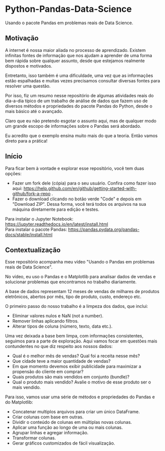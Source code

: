 # Python-Pandas-Data-Science
Usando o pacote Pandas em problemas reais de Data Science.

## Motivação
A internet é nossa maior aliada no processo de aprendizado. Existem infinitas fontes de informação que nos ajudam a aprender de uma forma bem rápida sobre qualquer assunto, desde que estejamos realmente dispostos e motivados.

Entretanto, isso também é uma dificuldade, uma vez que as informações estão espalhadas e muitas vezes precisamos consultar diversas fontes para resolver uma questão.

Por isso, fiz um resumo nesse repositório de algumas atividades reais do dia-a-dia típico de um trabalho de análise de dados que fazem uso de diversos métodos e propriedades do pacote Pandas do Python, desde o mais básico até o avançado.

Claro que eu não pretendo esgotar o assunto aqui, mas de qualquer modo um grande escopo de informações sobre o Pandas será abordado.

Eu acredito que o exemplo ensina muito mais do que a teoria. Então vamos direto para a prática!

## Início
Para ficar bem à vontade e explorar esse repositório, você tem duas opções:

* Fazer um fork dele (cópia) para o seu usuário. Confira como fazer isso aqui: https://help.github.com/en/github/getting-started-with-github/fork-a-repo .
* Fazer o download clicando no botão verde "Code" e depois em "Download ZIP". Dessa forma, você terá todos os arquivos na sua máquina diretamente para edição e testes.

Para instalar o Jupyter Notebook: https://jupyter.readthedocs.io/en/latest/install.html<br />
Para instalar o pacote Pandas: https://pandas.pydata.org/pandas-docs/stable/install.html

## Contextualização
Esse repositório acompanha meu vídeo "Usando o Pandas em problemas reais de Data Science".

No vídeo, eu uso o Pandas e o Matplotlib para analisar dados de vendas e solucionar problemas que encontramos no trabalho diariamente.

A base de dados representam 12 meses de vendas de milhares de produtos eletrônicos, abertos por mês, tipo de produto, custo, endereço etc.

O primeiro passo do nosso trabalho é a limpeza dos dados, que inclui:
* Eliminar valores nulos e NaN (not a number).
* Remover linhas aplicando filtros.
* Alterar tipos de coluna (número, texto, data etc.).

Uma vez deixada a base bem limpa, com informações consistentes, seguimos para a parte de exploração. Aqui vamos focar em questões mais contundentes no que diz respeito aos nossos dados:
* Qual é o melhor mês de vendas? Qual foi a receita nesse mês?
* Que cidade teve a maior quantidade de vendas?
* Em que momento devemos exibir publicidade para maximizar a propensão do cliente em comprar?
* Quais produtos são mais vendidos em conjunto (bundle)?
* Qual o produto mais vendido? Avalie o motivo de esse produto ser o mais vendido.

Para isso, vamos usar uma série de métodos e propriedades do Pandas e do Matplotlib:
* Concatenar multiplos arquivos para criar um único DataFrame.
* Criar colunas com base em outras.
* Dividir o conteúdo de colunas em múltiplas novas colunas.
* Aplicar uma função ao longo de uma ou mais colunas.
* Agrupar linhas e agregar informação.
* Transformar colunas.
* Gerar gráficos customizados de fácil visualização.
